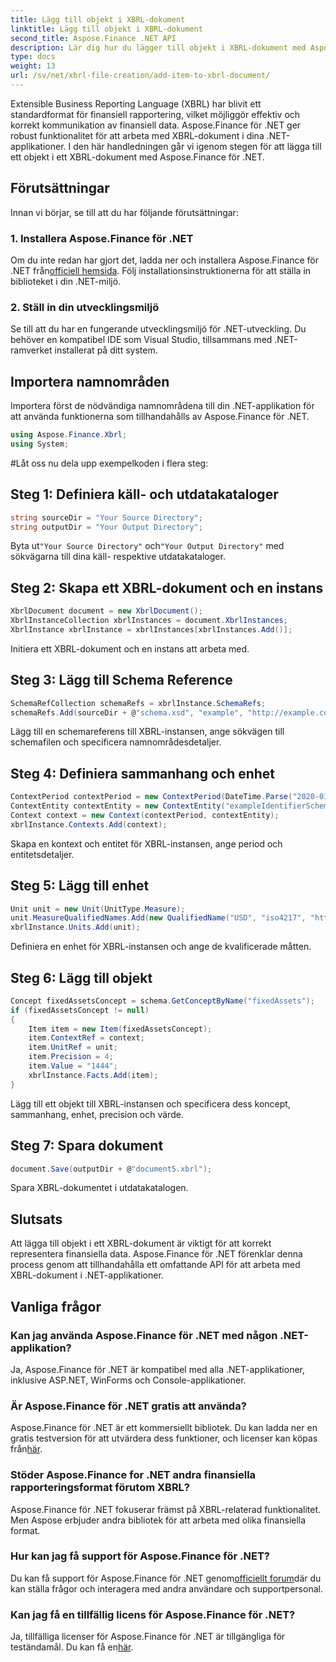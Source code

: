 ```yaml
---
title: Lägg till objekt i XBRL-dokument
linktitle: Lägg till objekt i XBRL-dokument
second_title: Aspose.Finance .NET API
description: Lär dig hur du lägger till objekt i XBRL-dokument med Aspose.Finance för .NET. Förenkla finansiell rapportering i dina .NET-applikationer. #Aspose #Finans
type: docs
weight: 13
url: /sv/net/xbrl-file-creation/add-item-to-xbrl-document/
---
```

Extensible Business Reporting Language (XBRL) har blivit ett standardformat för finansiell rapportering, vilket möjliggör effektiv och korrekt kommunikation av finansiell data. Aspose.Finance för .NET ger robust funktionalitet för att arbeta med XBRL-dokument i dina .NET-applikationer. I den här handledningen går vi igenom stegen för att lägga till ett objekt i ett XBRL-dokument med Aspose.Finance för .NET.
## Förutsättningar
Innan vi börjar, se till att du har följande förutsättningar:
### 1. Installera Aspose.Finance för .NET
 Om du inte redan har gjort det, ladda ner och installera Aspose.Finance för .NET från[officiell hemsida](https://releases.aspose.com/finance/net/). Följ installationsinstruktionerna för att ställa in biblioteket i din .NET-miljö.
### 2. Ställ in din utvecklingsmiljö
Se till att du har en fungerande utvecklingsmiljö för .NET-utveckling. Du behöver en kompatibel IDE som Visual Studio, tillsammans med .NET-ramverket installerat på ditt system.
## Importera namnområden
Importera först de nödvändiga namnområdena till din .NET-applikation för att använda funktionerna som tillhandahålls av Aspose.Finance för .NET.
```csharp
using Aspose.Finance.Xbrl;
using System;
```
#Låt oss nu dela upp exempelkoden i flera steg:
## Steg 1: Definiera käll- och utdatakataloger
```csharp
string sourceDir = "Your Source Directory";
string outputDir = "Your Output Directory";
```
 Byta ut`"Your Source Directory"` och`"Your Output Directory"` med sökvägarna till dina käll- respektive utdatakataloger.
## Steg 2: Skapa ett XBRL-dokument och en instans
```csharp
XbrlDocument document = new XbrlDocument();
XbrlInstanceCollection xbrlInstances = document.XbrlInstances;
XbrlInstance xbrlInstance = xbrlInstances[xbrlInstances.Add()];
```
Initiera ett XBRL-dokument och en instans att arbeta med.
## Steg 3: Lägg till Schema Reference
```csharp
SchemaRefCollection schemaRefs = xbrlInstance.SchemaRefs;
schemaRefs.Add(sourceDir + @"schema.xsd", "example", "http://example.com/xbrl/taxonomi");
```
Lägg till en schemareferens till XBRL-instansen, ange sökvägen till schemafilen och specificera namnområdesdetaljer.
## Steg 4: Definiera sammanhang och enhet
```csharp
ContextPeriod contextPeriod = new ContextPeriod(DateTime.Parse("2020-01-01"), DateTime.Parse("2020-02-10"));
ContextEntity contextEntity = new ContextEntity("exampleIdentifierScheme", "exampleIdentifier");
Context context = new Context(contextPeriod, contextEntity);
xbrlInstance.Contexts.Add(context);
```
Skapa en kontext och entitet för XBRL-instansen, ange period och entitetsdetaljer.
## Steg 5: Lägg till enhet
```csharp
Unit unit = new Unit(UnitType.Measure);
unit.MeasureQualifiedNames.Add(new QualifiedName("USD", "iso4217", "http://www.xbrl.org/2003/iso4217"));
xbrlInstance.Units.Add(unit);
```
Definiera en enhet för XBRL-instansen och ange de kvalificerade måtten.
## Steg 6: Lägg till objekt
```csharp
Concept fixedAssetsConcept = schema.GetConceptByName("fixedAssets");
if (fixedAssetsConcept != null)
{
    Item item = new Item(fixedAssetsConcept);
    item.ContextRef = context;
    item.UnitRef = unit;
    item.Precision = 4;
    item.Value = "1444";
    xbrlInstance.Facts.Add(item);
}
```
Lägg till ett objekt till XBRL-instansen och specificera dess koncept, sammanhang, enhet, precision och värde.
## Steg 7: Spara dokument
```csharp
document.Save(outputDir + @"document5.xbrl");
```
Spara XBRL-dokumentet i utdatakatalogen.
## Slutsats
Att lägga till objekt i ett XBRL-dokument är viktigt för att korrekt representera finansiella data. Aspose.Finance för .NET förenklar denna process genom att tillhandahålla ett omfattande API för att arbeta med XBRL-dokument i .NET-applikationer.
## Vanliga frågor
### Kan jag använda Aspose.Finance för .NET med någon .NET-applikation?
Ja, Aspose.Finance för .NET är kompatibel med alla .NET-applikationer, inklusive ASP.NET, WinForms och Console-applikationer.
### Är Aspose.Finance för .NET gratis att använda?
 Aspose.Finance för .NET är ett kommersiellt bibliotek. Du kan ladda ner en gratis testversion för att utvärdera dess funktioner, och licenser kan köpas från[här](https://purchase.aspose.com/buy).
### Stöder Aspose.Finance for .NET andra finansiella rapporteringsformat förutom XBRL?
Aspose.Finance för .NET fokuserar främst på XBRL-relaterad funktionalitet. Men Aspose erbjuder andra bibliotek för att arbeta med olika finansiella format.
### Hur kan jag få support för Aspose.Finance för .NET?
 Du kan få support för Aspose.Finance för .NET genom[officiellt forum](https://forum.aspose.com/c/finance/43)där du kan ställa frågor och interagera med andra användare och supportpersonal.
### Kan jag få en tillfällig licens för Aspose.Finance för .NET?
 Ja, tillfälliga licenser för Aspose.Finance för .NET är tillgängliga för teständamål. Du kan få en[här](https://purchase.aspose.com/temporary-license/).